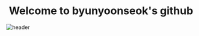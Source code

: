 <div align="center">
  <h1>Welcome to byunyoonseok's github</h1>
</div>

![header](https://capsule-render.vercel.app/api?type=shark&color=auto&height=200&section=header&text=HELLO%20render&fontSize=90)
